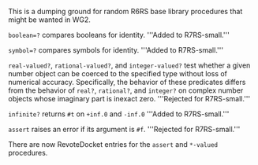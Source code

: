 This is a dumping ground for random R6RS base library procedures that might be wanted in WG2.

`boolean=?` compares booleans for identity.  '''Added to R7RS-small.'''

`symbol=?` compares symbols for identity.  '''Added to R7RS-small.'''

`real-valued?`, `rational-valued?`, and `integer-valued?` test whether a given number object can be coerced to the specified type without loss of numerical accuracy. Specifically, the behavior of these predicates differs from the behavior of `real?`, `rational?`, and `integer?` on complex number objects whose imaginary part is inexact zero.  '''Rejected for R7RS-small.'''

`infinite?` returns `#t` on `+inf.0` and `-inf.0`  '''Added to R7RS-small.'''

`assert` raises an error if its argument is `#f`.  '''Rejected for R7RS-small.'''

There are now RevoteDocket entries for the `assert` and `*-valued` procedures.

